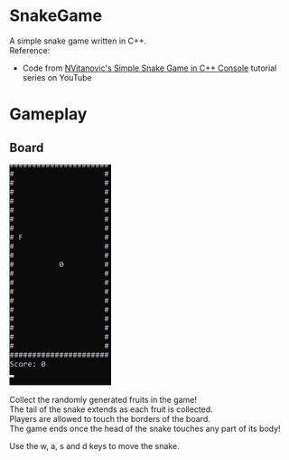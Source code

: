 # SnakeGame
A simple snake game written in C++. <br>
Reference:
- Code from [NVitanovic's Simple Snake Game in C++ Console](https://www.youtube.com/playlist?list=PLrjEQvEart7dPMSJiVVwTDZIHYq6eEbeL) tutorial series on YouTube

# Gameplay
## Board
![Board](https://github.com/Gamers-Blended/SnakeGame/blob/master/Demo.gif)

Collect the randomly generated fruits in the game! <br>
The tail of the snake extends as each fruit is collected. <br>
Players are allowed to touch the borders of the board. <br>
The game ends once the head of the snake touches any part of its body!

Use the w, a, s and d keys to move the snake. <br>
